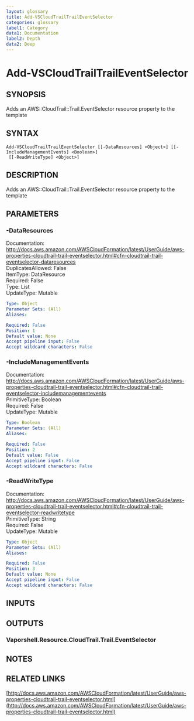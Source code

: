 ```yaml
---
layout: glossary
title: Add-VSCloudTrailTrailEventSelector
categories: glossary
label1: Category
data1: Documentation
label2: Depth
data2: Deep
---
```


# Add-VSCloudTrailTrailEventSelector

## SYNOPSIS
Adds an AWS::CloudTrail::Trail.EventSelector resource property to the template

## SYNTAX

```
Add-VSCloudTrailTrailEventSelector [[-DataResources] <Object>] [[-IncludeManagementEvents] <Boolean>]
 [[-ReadWriteType] <Object>]
```

## DESCRIPTION
Adds an AWS::CloudTrail::Trail.EventSelector resource property to the template

## PARAMETERS

### -DataResources
Documentation: http://docs.aws.amazon.com/AWSCloudFormation/latest/UserGuide/aws-properties-cloudtrail-trail-eventselector.html#cfn-cloudtrail-trail-eventselector-dataresources    
DuplicatesAllowed: False    
ItemType: DataResource    
Required: False    
Type: List    
UpdateType: Mutable

```yaml
Type: Object
Parameter Sets: (All)
Aliases: 

Required: False
Position: 1
Default value: None
Accept pipeline input: False
Accept wildcard characters: False
```

### -IncludeManagementEvents
Documentation: http://docs.aws.amazon.com/AWSCloudFormation/latest/UserGuide/aws-properties-cloudtrail-trail-eventselector.html#cfn-cloudtrail-trail-eventselector-includemanagementevents    
PrimitiveType: Boolean    
Required: False    
UpdateType: Mutable

```yaml
Type: Boolean
Parameter Sets: (All)
Aliases: 

Required: False
Position: 2
Default value: False
Accept pipeline input: False
Accept wildcard characters: False
```

### -ReadWriteType
Documentation: http://docs.aws.amazon.com/AWSCloudFormation/latest/UserGuide/aws-properties-cloudtrail-trail-eventselector.html#cfn-cloudtrail-trail-eventselector-readwritetype    
PrimitiveType: String    
Required: False    
UpdateType: Mutable

```yaml
Type: Object
Parameter Sets: (All)
Aliases: 

Required: False
Position: 3
Default value: None
Accept pipeline input: False
Accept wildcard characters: False
```

## INPUTS

## OUTPUTS

### Vaporshell.Resource.CloudTrail.Trail.EventSelector

## NOTES

## RELATED LINKS

[http://docs.aws.amazon.com/AWSCloudFormation/latest/UserGuide/aws-properties-cloudtrail-trail-eventselector.html](http://docs.aws.amazon.com/AWSCloudFormation/latest/UserGuide/aws-properties-cloudtrail-trail-eventselector.html)

